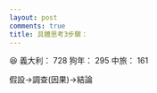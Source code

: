 ```yaml
---
layout: post
comments: true
title: 具體思考3步驟：
---
```


:satisfied: 義大利： 728 狗年： 295 中旅： 161


假設→調查(因果)→結論
